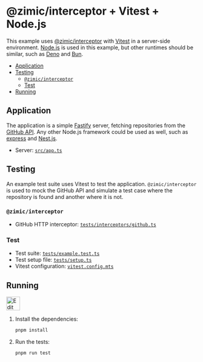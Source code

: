 <h1>
  @zimic/interceptor + Vitest + Node.js
</h1>

This example uses [@zimic/interceptor](https://www.npmjs.com/package/@zimic/interceptor) with
[Vitest](https://vitest.dev) in a server-side environment. [Node.js](https://nodejs.org) is used in this example, but
other runtimes should be similar, such as [Deno](https://deno.com) and [Bun](https://bun.sh).

- [Application](#application)
- [Testing](#testing)
  - [`@zimic/interceptor`](#zimicinterceptor)
  - [Test](#test)
- [Running](#running)

## Application

The application is a simple [Fastify](https://fastify.dev) server, fetching repositories from the
[GitHub API](https://docs.github.com/en/rest). Any other Node.js framework could be used as well, such as
[express](https://expressjs.com) and [Nest.js](https://nestjs.com).

- Server: [`src/app.ts`](./src/app.ts)

## Testing

An example test suite uses Vitest to test the application. `@zimic/interceptor` is used to mock the GitHub API and
simulate a test case where the repository is found and another where it is not.

### `@zimic/interceptor`

- GitHub HTTP interceptor: [`tests/interceptors/github.ts`](./tests/interceptors/github.ts)

### Test

- Test suite: [`tests/example.test.ts`](./tests/example.test.ts)
- Test setup file: [`tests/setup.ts`](./tests/setup.ts)
- Vitest configuration: [`vitest.config.mts`](./vitest.config.mts)

## Running

<a href="https://codesandbox.io/p/sandbox/github/zimicjs/zimic/tree/main/examples/with-vitest-node">
  <img
    src="https://codesandbox.io/static/img/play-codesandbox.svg"
    alt="Edit in CodeSandbox"
    height="36px"
  />
</a>

1. Install the dependencies:

   ```bash
   pnpm install
   ```

2. Run the tests:
   ```bash
   pnpm run test
   ```
